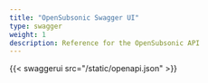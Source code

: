 ```yaml
---
title: "OpenSubsonic Swagger UI"
type: swagger
weight: 1
description: Reference for the OpenSubsonic API
---
```


{{< swaggerui src="/static/openapi.json" >}}